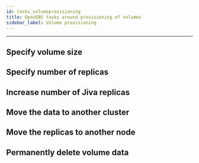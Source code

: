 ```yaml
---
id: tasks_volumeprovisioning
title: OpenEBS tasks around provisioning of volumes
sidebar_label: Volume provisioning
---
```

------

## Specify  volume size

## Specify number of  replicas

## Increase  number of  Jiva replicas

## Move the data to another cluster

## Move the replicas to another node

## Permanently delete volume data





<!-- Hotjar Tracking Code for https://docs.openebs.io -->
<script>
   (function(h,o,t,j,a,r){
       h.hj=h.hj||function(){(h.hj.q=h.hj.q||[]).push(arguments)};
       h._hjSettings={hjid:785693,hjsv:6};
       a=o.getElementsByTagName('head')[0];
       r=o.createElement('script');r.async=1;
       r.src=t+h._hjSettings.hjid+j+h._hjSettings.hjsv;
       a.appendChild(r);
   })(window,document,'https://static.hotjar.com/c/hotjar-','.js?sv=');
</script>
